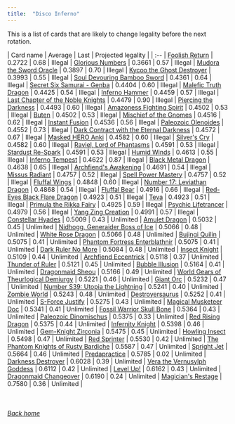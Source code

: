 ```yaml
---
title:  "Disco Inferno"
---
```


This is a list of cards that are likely to change legality before the next rotation.

| Card name | Average | Last | Projected legality |
| :-- |
[Foolish Return](https://db.ygoprodeck.com/card/?search=Foolish%20Return) | 0.2722 | 0.68 | Illegal |
[Glorious Numbers](https://db.ygoprodeck.com/card/?search=Glorious%20Numbers) | 0.3661 | 0.57 | Illegal |
[Mudora the Sword Oracle](https://db.ygoprodeck.com/card/?search=Mudora%20the%20Sword%20Oracle) | 0.3897 | 0.70 | Illegal |
[Kycoo the Ghost Destroyer](https://db.ygoprodeck.com/card/?search=Kycoo%20the%20Ghost%20Destroyer) | 0.3993 | 0.55 | Illegal |
[Soul Devouring Bamboo Sword](https://db.ygoprodeck.com/card/?search=Soul%20Devouring%20Bamboo%20Sword) | 0.4361 | 0.64 | Illegal |
[Secret Six Samurai - Genba](https://db.ygoprodeck.com/card/?search=Secret%20Six%20Samurai%20-%20Genba) | 0.4404 | 0.60 | Illegal |
[Malefic Truth Dragon](https://db.ygoprodeck.com/card/?search=Malefic%20Truth%20Dragon) | 0.4425 | 0.54 | Illegal |
[Inferno Hammer](https://db.ygoprodeck.com/card/?search=Inferno%20Hammer) | 0.4459 | 0.57 | Illegal |
[Last Chapter of the Noble Knights](https://db.ygoprodeck.com/card/?search=Last%20Chapter%20of%20the%20Noble%20Knights) | 0.4479 | 0.90 | Illegal |
[Piercing the Darkness](https://db.ygoprodeck.com/card/?search=Piercing%20the%20Darkness) | 0.4493 | 0.60 | Illegal |
[Amazoness Fighting Spirit](https://db.ygoprodeck.com/card/?search=Amazoness%20Fighting%20Spirit) | 0.4502 | 0.53 | Illegal |
[Buten](https://db.ygoprodeck.com/card/?search=Buten) | 0.4502 | 0.53 | Illegal |
[Mischief of the Gnomes](https://db.ygoprodeck.com/card/?search=Mischief%20of%20the%20Gnomes) | 0.4516 | 0.62 | Illegal |
[Instant Fusion](https://db.ygoprodeck.com/card/?search=Instant%20Fusion) | 0.4536 | 0.56 | Illegal |
[Paleozoic Olenoides](https://db.ygoprodeck.com/card/?search=Paleozoic%20Olenoides) | 0.4552 | 0.73 | Illegal |
[Dark Contract with the Eternal Darkness](https://db.ygoprodeck.com/card/?search=Dark%20Contract%20with%20the%20Eternal%20Darkness) | 0.4572 | 0.67 | Illegal |
[Masked HERO Anki](https://db.ygoprodeck.com/card/?search=Masked%20HERO%20Anki) | 0.4582 | 0.60 | Illegal |
[Silver's Cry](https://db.ygoprodeck.com/card/?search=Silver's%20Cry) | 0.4582 | 0.60 | Illegal |
[Raviel, Lord of Phantasms](https://db.ygoprodeck.com/card/?search=Raviel,%20Lord%20of%20Phantasms) | 0.4591 | 0.53 | Illegal |
[Stardust Re-Spark](https://db.ygoprodeck.com/card/?search=Stardust%20Re-Spark) | 0.4591 | 0.53 | Illegal |
[Humid Winds](https://db.ygoprodeck.com/card/?search=Humid%20Winds) | 0.4613 | 0.55 | Illegal |
[Inferno Tempest](https://db.ygoprodeck.com/card/?search=Inferno%20Tempest) | 0.4622 | 0.87 | Illegal |
[Black Metal Dragon](https://db.ygoprodeck.com/card/?search=Black%20Metal%20Dragon) | 0.4638 | 0.65 | Illegal |
[Archfiend's Awakening](https://db.ygoprodeck.com/card/?search=Archfiend's%20Awakening) | 0.4691 | 0.54 | Illegal |
[Missus Radiant](https://db.ygoprodeck.com/card/?search=Missus%20Radiant) | 0.4757 | 0.52 | Illegal |
[Spell Power Mastery](https://db.ygoprodeck.com/card/?search=Spell%20Power%20Mastery) | 0.4757 | 0.52 | Illegal |
[Fluffal Wings](https://db.ygoprodeck.com/card/?search=Fluffal%20Wings) | 0.4848 | 0.60 | Illegal |
[Number 17: Leviathan Dragon](https://db.ygoprodeck.com/card/?search=Number%2017:%20Leviathan%20Dragon) | 0.4868 | 0.54 | Illegal |
[Fluffal Bear](https://db.ygoprodeck.com/card/?search=Fluffal%20Bear) | 0.4916 | 0.66 | Illegal |
[Red-Eyes Black Flare Dragon](https://db.ygoprodeck.com/card/?search=Red-Eyes%20Black%20Flare%20Dragon) | 0.4923 | 0.51 | Illegal |
[Teva](https://db.ygoprodeck.com/card/?search=Teva) | 0.4923 | 0.51 | Illegal |
[Primula the Rikka Fairy](https://db.ygoprodeck.com/card/?search=Primula%20the%20Rikka%20Fairy) | 0.4925 | 0.59 | Illegal |
[Psychic Lifetrancer](https://db.ygoprodeck.com/card/?search=Psychic%20Lifetrancer) | 0.4979 | 0.56 | Illegal |
[Yang Zing Creation](https://db.ygoprodeck.com/card/?search=Yang%20Zing%20Creation) | 0.4991 | 0.57 | Illegal |
[Constellar Hyades](https://db.ygoprodeck.com/card/?search=Constellar%20Hyades) | 0.5009 | 0.43 | Unlimited |
[Amulet Dragon](https://db.ygoprodeck.com/card/?search=Amulet%20Dragon) | 0.5032 | 0.45 | Unlimited |
[Nidhogg, Generaider Boss of Ice](https://db.ygoprodeck.com/card/?search=Nidhogg,%20Generaider%20Boss%20of%20Ice) | 0.5066 | 0.48 | Unlimited |
[White Rose Dragon](https://db.ygoprodeck.com/card/?search=White%20Rose%20Dragon) | 0.5066 | 0.48 | Unlimited |
[Bujingi Quilin](https://db.ygoprodeck.com/card/?search=Bujingi%20Quilin) | 0.5075 | 0.41 | Unlimited |
[Phantom Fortress Enterblathnir](https://db.ygoprodeck.com/card/?search=Phantom%20Fortress%20Enterblathnir) | 0.5075 | 0.41 | Unlimited |
[Dark Ruler No More](https://db.ygoprodeck.com/card/?search=Dark%20Ruler%20No%20More) | 0.5084 | 0.48 | Unlimited |
[Insect Knight](https://db.ygoprodeck.com/card/?search=Insect%20Knight) | 0.5109 | 0.44 | Unlimited |
[Archfiend Eccentrick](https://db.ygoprodeck.com/card/?search=Archfiend%20Eccentrick) | 0.5118 | 0.37 | Unlimited |
[Thunder of Ruler](https://db.ygoprodeck.com/card/?search=Thunder%20of%20Ruler) | 0.5121 | 0.45 | Unlimited |
[Bubble Illusion](https://db.ygoprodeck.com/card/?search=Bubble%20Illusion) | 0.5164 | 0.41 | Unlimited |
[Dragonmaid Sheou](https://db.ygoprodeck.com/card/?search=Dragonmaid%20Sheou) | 0.5166 | 0.49 | Unlimited |
[World Gears of Theurlogical Demiurgy](https://db.ygoprodeck.com/card/?search=World%20Gears%20of%20Theurlogical%20Demiurgy) | 0.5221 | 0.46 | Unlimited |
[Giant Orc](https://db.ygoprodeck.com/card/?search=Giant%20Orc) | 0.5232 | 0.47 | Unlimited |
[Number S39: Utopia the Lightning](https://db.ygoprodeck.com/card/?search=Number%20S39:%20Utopia%20the%20Lightning) | 0.5241 | 0.40 | Unlimited |
[Zombie World](https://db.ygoprodeck.com/card/?search=Zombie%20World) | 0.5243 | 0.48 | Unlimited |
[Destroyersaurus](https://db.ygoprodeck.com/card/?search=Destroyersaurus) | 0.5252 | 0.41 | Unlimited |
[S-Force Justify](https://db.ygoprodeck.com/card/?search=S-Force%20Justify) | 0.5275 | 0.43 | Unlimited |
[Magical Musketeer Doc](https://db.ygoprodeck.com/card/?search=Magical%20Musketeer%20Doc) | 0.5341 | 0.41 | Unlimited |
[Fossil Warrior Skull Bone](https://db.ygoprodeck.com/card/?search=Fossil%20Warrior%20Skull%20Bone) | 0.5364 | 0.43 | Unlimited |
[Paleozoic Dinomischus](https://db.ygoprodeck.com/card/?search=Paleozoic%20Dinomischus) | 0.5375 | 0.33 | Unlimited |
[Red Rising Dragon](https://db.ygoprodeck.com/card/?search=Red%20Rising%20Dragon) | 0.5375 | 0.44 | Unlimited |
[Infernity Knight](https://db.ygoprodeck.com/card/?search=Infernity%20Knight) | 0.5398 | 0.46 | Unlimited |
[Gem-Knight Zirconia](https://db.ygoprodeck.com/card/?search=Gem-Knight%20Zirconia) | 0.5475 | 0.45 | Unlimited |
[Howling Insect](https://db.ygoprodeck.com/card/?search=Howling%20Insect) | 0.5498 | 0.47 | Unlimited |
[Red Sprinter](https://db.ygoprodeck.com/card/?search=Red%20Sprinter) | 0.5530 | 0.42 | Unlimited |
[The Phantom Knights of Rusty Bardiche](https://db.ygoprodeck.com/card/?search=The%20Phantom%20Knights%20of%20Rusty%20Bardiche) | 0.5587 | 0.47 | Unlimited |
[Spright Jet](https://db.ygoprodeck.com/card/?search=Spright%20Jet) | 0.5664 | 0.46 | Unlimited |
[Predapractice](https://db.ygoprodeck.com/card/?search=Predapractice) | 0.5785 | 0.02 | Unlimited |
[Darkness Destroyer](https://db.ygoprodeck.com/card/?search=Darkness%20Destroyer) | 0.6028 | 0.39 | Unlimited |
[Vera the Vernusylph Goddess](https://db.ygoprodeck.com/card/?search=Vera%20the%20Vernusylph%20Goddess) | 0.6112 | 0.42 | Unlimited |
[Level Up!](https://db.ygoprodeck.com/card/?search=Level%20Up!) | 0.6162 | 0.43 | Unlimited |
[Dragonmaid Changeover](https://db.ygoprodeck.com/card/?search=Dragonmaid%20Changeover) | 0.6190 | 0.24 | Unlimited |
[Magician's Restage](https://db.ygoprodeck.com/card/?search=Magician's%20Restage) | 0.7580 | 0.36 | Unlimited |

<br>

###### [Back home](index)